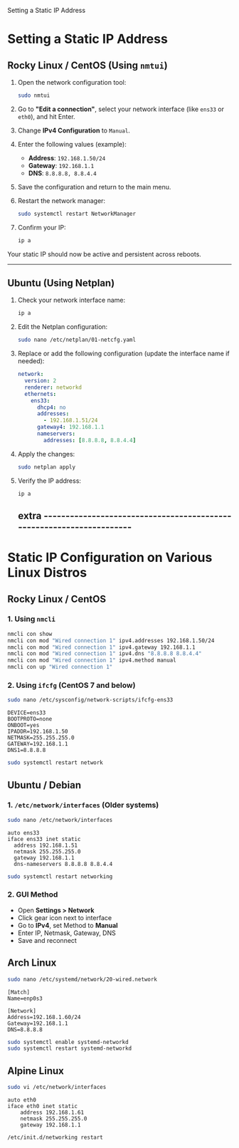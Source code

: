 Setting a Static IP Address

# Setting a Static IP Address

## Rocky Linux / CentOS (Using `nmtui`)

1. Open the network configuration tool:
   ```bash
   sudo nmtui
   ```

2. Go to **"Edit a connection"**, select your network interface (like `ens33` or `eth0`), and hit Enter.

3. Change **IPv4 Configuration** to `Manual`.

4. Enter the following values (example):
   - **Address**: `192.168.1.50/24`
   - **Gateway**: `192.168.1.1`
   - **DNS**: `8.8.8.8, 8.8.4.4`

5. Save the configuration and return to the main menu.

6. Restart the network manager:
   ```bash
   sudo systemctl restart NetworkManager
   ```

7. Confirm your IP:
   ```bash
   ip a
   ```

Your static IP should now be active and persistent across reboots.

---

## Ubuntu (Using Netplan)

1. Check your network interface name:
   ```bash
   ip a
   ```

2. Edit the Netplan configuration:
   ```bash
   sudo nano /etc/netplan/01-netcfg.yaml
   ```

3. Replace or add the following configuration (update the interface name if needed):

   ```yaml
   network:
     version: 2
     renderer: networkd
     ethernets:
       ens33:
         dhcp4: no
         addresses:
           - 192.168.1.51/24
         gateway4: 192.168.1.1
         nameservers:
           addresses: [8.8.8.8, 8.8.4.4]
   ```

4. Apply the changes:
   ```bash
   sudo netplan apply
   ```

5. Verify the IP address:
   ```bash
   ip a
   ```


   ## extra ---------------------------------------------------------------------


# Static IP Configuration on Various Linux Distros

## Rocky Linux / CentOS

### 1. Using `nmcli`
```bash
nmcli con show
nmcli con mod "Wired connection 1" ipv4.addresses 192.168.1.50/24
nmcli con mod "Wired connection 1" ipv4.gateway 192.168.1.1
nmcli con mod "Wired connection 1" ipv4.dns "8.8.8.8 8.8.4.4"
nmcli con mod "Wired connection 1" ipv4.method manual
nmcli con up "Wired connection 1"
```

### 2. Using `ifcfg` (CentOS 7 and below)
```bash
sudo nano /etc/sysconfig/network-scripts/ifcfg-ens33
```
```
DEVICE=ens33
BOOTPROTO=none
ONBOOT=yes
IPADDR=192.168.1.50
NETMASK=255.255.255.0
GATEWAY=192.168.1.1
DNS1=8.8.8.8
```
```bash
sudo systemctl restart network
```

## Ubuntu / Debian

### 1. `/etc/network/interfaces` (Older systems)
```bash
sudo nano /etc/network/interfaces
```
```
auto ens33
iface ens33 inet static
  address 192.168.1.51
  netmask 255.255.255.0
  gateway 192.168.1.1
  dns-nameservers 8.8.8.8 8.8.4.4
```
```bash
sudo systemctl restart networking
```

### 2. GUI Method
- Open **Settings > Network**
- Click gear icon next to interface
- Go to **IPv4**, set Method to **Manual**
- Enter IP, Netmask, Gateway, DNS
- Save and reconnect

## Arch Linux

```bash
sudo nano /etc/systemd/network/20-wired.network
```
```
[Match]
Name=enp0s3

[Network]
Address=192.168.1.60/24
Gateway=192.168.1.1
DNS=8.8.8.8
```
```bash
sudo systemctl enable systemd-networkd
sudo systemctl restart systemd-networkd
```

## Alpine Linux

```bash
sudo vi /etc/network/interfaces
```
```
auto eth0
iface eth0 inet static
    address 192.168.1.61
    netmask 255.255.255.0
    gateway 192.168.1.1
```
```bash
/etc/init.d/networking restart
```
```


